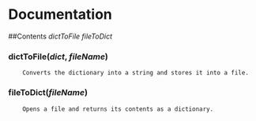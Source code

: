 # Documentation

##Contents
	*dictToFile*
	*fileToDict*

### dictToFile(*dict*, *fileName*)
		Converts the dictionary into a string and stores it into a file.
	
### fileToDict(*fileName*)
		Opens a file and returns its contents as a dictionary.
